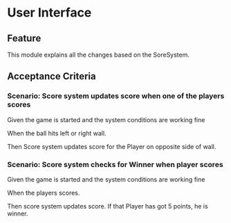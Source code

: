 # User Interface

## Feature

This module explains all the changes based on the SoreSystem.

## Acceptance Criteria

### Scenario: Score system updates score when one of the players scores

Given the game is started and the system conditions are working fine

When the ball hits left or right wall.

Then Score system updates score for the Player on opposite side of wall.

### Scenario: Score system checks for Winner when player scores

Given the game is started and the system conditions are working fine

When the players scores.

Then score system updates score.
If that Player has got 5 points, he is winner.
